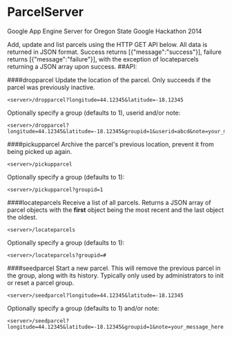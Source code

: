 ParcelServer
============

Google App Engine Server for Oregon State Google Hackathon 2014

Add, update and list parcels using the HTTP GET API below.  All data is returned in JSON format.  Success returns [{"message":"success"}], failure returns [{"message":"failure"}], with the exception of locateparcels returning a JSON array upon success.
##API:

####dropparcel
Update the location of the parcel.  Only succeeds if the parcel was previously inactive.

    <server>/dropparcel?longitude=44.12345&latitude=-18.12345

Optionally specify a group (defaults to 1), userid and/or note:

    <server>/dropparcel?longitude=44.12345&latitude=-18.12345&groupid=1&userid=abcd&note=your_message_here

####pickupparcel
Archive the parcel's previous location, prevent it from being picked up again.

    <server>/pickupparcel

Optionally specify a group (defaults to 1):

    <server>/pickupparcel?groupid=1

####locateparcels
Receive a list of all parcels.  Returns a JSON array of parcel objects with the **first** object being the most recent and the last object the oldest.

    <server>/locateparcels

Optionally specify a group (defaults to 1):

    <server>/locateparcels?groupid=#

####seedparcel
Start a new parcel.  This will remove the previous parcel in the group, along with its history.  Typically only used by administrators to init or reset a parcel group.

    <server>/seedparcel?longitude=44.12345&latitude=-18.12345

Optionally specify a group (defaults to 1) and/or note:

    <server>/seedparcel?longitude=44.12345&latitude=-18.12345&groupid=1&note=your_message_here
